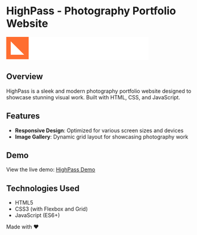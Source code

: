 # HighPass - Photography Portfolio Website

![HighPass Logo](https://github.com/srg201/high/blob/058bcb0000dff4d9da21be5e8cee31a480a00c55/images/logo.svg)

## Overview

HighPass is a sleek and modern photography portfolio website designed to showcase stunning visual work. Built with HTML, CSS, and JavaScript.

## Features

- **Responsive Design**: Optimized for various screen sizes and devices
- **Image Gallery**: Dynamic grid layout for showcasing photography work

## Demo

View the live demo: [HighPass Demo]([https://your-demo-link.com](https://srg201.github.io/high/))

## Technologies Used

- HTML5
- CSS3 (with Flexbox and Grid)
- JavaScript (ES6+)

Made with ❤️
